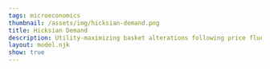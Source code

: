```yaml
---
tags: microeconomics
thumbnail: /assets/img/hicksian-demand.png
title: Hicksian Demand
description: Utility-maximizing basket alterations following price fluctuations with fixed real income
layout: model.njk
show: true
---
```

<script defer>
const myCalculator = new EconVision();

myCalculator.setGraphs({ 'engine': 'desmos', 'idDiv': 'SimpleHicksianGraph', 'height': '650px', 'width': '100', 'left': '-2', 'right': '15', 'bottom': '-1', 'top': '10', 'copy': true, 'showGrid': false, 'expressions': false, 'zoomFit': true, 'showXAxis': true, 'showYAxis': true, 'xAxisLabel': 'x', 'yAxisLabel': 'y' });

//util function
myCalculator.addFuncInput({ 'idDiv': 'UtilityFunction', 'title': 'Utility Function', 'func': "U(x,y)", 'latex': "\\ln(x)+\\ln(y)", 'color': '#6d1fff', 'listGraphs': [0] });
myCalculator.addFuncInput({ 'idDiv': 'IsocostLine', 'title': 'Isocost Line', 'func': "F(x,y)", 'latex': "5x+6y", 'color': '#6d1fff', 'listGraphs': [0] });
//fixed utility
myCalculator.addSliderInput({ 'idDiv': 'FixedUtility', 'title': 'Fixed Utility Level', 'latex': 'K', 'min': '0', 'max': '100000', 'step': '0.01', 'defaultValue': '2', 'listGraphs': [0] });
myCalculator.addExpression({ 'calc': 'simpleCompute', 'idDiv': 'totalUtilityCurve', 'compute': "UtilityFunction-FixedUtility", 'NewfunEqu': "f(x,y)", 'listGraphs': [0] });

//find Hicksian bundle
myCalculator.addExpression({ 'calc': 'simpleLag', 'idDiv': 'H', 'parentIdDiv': 'IsocostLine', 'constraint': 'totalUtilityCurve', 'FOCmax': false, 'NewfunEqu': '\\mu', 'listGraphs': [0] });

//draw IC and BL at Hicksian bundle
myCalculator.addExpression({ idDiv: "Pi2I1", latex: 'x_{2}\\left(x,y\\right)=x\\cos\\left(-2\\pi\\right)-y\\sin\\left(-2\\pi\\right)', listGraphs: [0] });
myCalculator.addExpression({ idDiv: "Pi2I2", latex: 'y_{2}\\left(x,y\\right)=x\\sin\\left(-2\\pi\\right)+y\\cos\\left(-2\\pi\\right)', listGraphs: [0] });
myCalculator.addExpression({ idDiv: "drawUtilityCurve", latex: 'U\\left(x_{2}\\left(x,y\\right),y_{2}\\left(x,y\\right)\\right)=K', color: '#2d70b3', listGraphs: [0] });
myCalculator.addExpression({ idDiv: "drawIsocostline", latex: 'F\\left(x_{2}\\left(x,y\\right),y_{2}\\left(x,y\\right)\\right)=F(\\mu_{x},\\mu_{y})\\left\\{x\\ge0\\right\\}\\left\\{y\\ge0\\right\\}', color: '#06a13f', listGraphs: [0] });

//label Hicksian bundle 
myCalculator.addLabel({ 'idDiv': 'tangentHicksian', 'latex': "(\\mu_{x},\\mu_{y})", 'color': '#84009e', label: '', 'pointStyle': Desmos.Styles.OPEN, 'showLabel': true, 'listGraphs': [0] });

//display cost of Hicksian bundle
myCalculator.addExpression({ 'idDiv': 'HicksianCostDisplay', 'latex': "C_{H}=F(\\mu_{x},\\mu_{y})", 'listGraphs': [0] });
myCalculator.setValue({ 'idDiv': 'HicksianCostDisplayValue', 'latex': 'C_{H}', 'decimal': '2', 'listGraphs': [0] });

//instructions
myCalculator.setInstructions({ 'title': 'Input Utility Function', 'content': '<b>Input the utility function, e.g., "%%\\log\\left(x\\right)+\\log\\left(y\\right)%%”.</b> You do not need to set the utility function equal to any level of U. ' });
myCalculator.setInstructions({ 'title': 'Input Isocost Line', 'content': '<b>Input the isocost line in the form "%%P_{x}x+P_{y}y%%" with %%P_{x}%% and %%P_{y}y%% as set constants.</b>' });
myCalculator.setInstructions({
	'title': 'Input Fixed Utility Level', 'content': '<b> Input the utility level you want to hold constant and click "Refresh". </b> The calculator will display the Hicksian bundle in purple, the isocost line in blue, and the corresponding indifference curve in green. \
\\theory{"The Tangency Condition and the Feasibility Condition","The graphical solution demonstrates that the Hicksian demand bundle satisfies:\
<br><b>1) The tangency condition:</b> the isocost line and indifference curve are tangent at the Hicksian demand bundle — the slope of the isocost line (%%\\frac{P_{x}}{P_{y}}%%, the price ratio) and the slope of the indifference curve (%%\\frac{U_{x}}{U_{y}}%%, the marginal rate of substitution) are equal to each other\
<br><b>2) The feasibility condition: </b>the Hicksian demand bundle lies on utility curve fixed at the level of utility specified"}'});
myCalculator.setInstructions({'title':'Cost of the Hicksian Bundle','content':"The Hicksian bundle is the cheapest bundle that achieves the specified level of utility. The cost of the Hicksian bundle currently displayed is \\exp{HicksianCostDisplayValue}. "});

//updateboundsv
myCalculator.addExpression({ 'idDiv': 'findYintercept', 'latex': "C_{H}\\sim F(0,y_{1})", 'listGraphs': [0] });
myCalculator.addExpression({ 'idDiv': 'findXintercept', 'latex': "C_{H}\\sim F(x_{1},0)", 'listGraphs': [0] });
myCalculator.addExpression({ 'idDiv': 'BountdTop', 'latex': "B_{t}=y_1", 'listGraphs': [0] });
myCalculator.addExpression({ 'idDiv': 'BountdRight', 'latex': 'B_{r}=x_1', 'listGraphs': [0] });
myCalculator.setBounds({ 'top': 'B_{t}', 'right': 'B_{r}', 'listGraphs': [0] });

//creators
myCalculator.setCreators({ 'title': 'Developer', 'name': 'Kyla', 'school': "CC’24" });

//set script package
myCalculator.setScriptPackage({ 'replaceExp': true, 'replaceLatex': true, 'replaceTip': true, 'replaceTheory': true, 'refresh': true });

</script>
